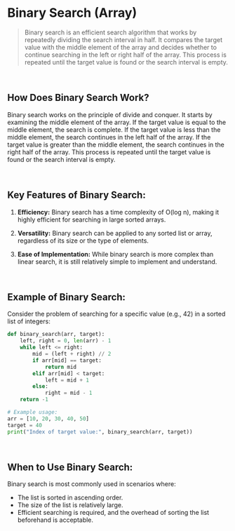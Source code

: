 # Binary Search (Array)

> Binary search is an efficient search algorithm that works by repeatedly dividing the search interval in half. It compares the target value with the middle element of the array and decides whether to continue searching in the left or right half of the array. This process is repeated until the target value is found or the search interval is empty.

<br/>


## How Does Binary Search Work?

Binary search works on the principle of divide and conquer. It starts by examining the middle element of the array. If the target value is equal to the middle element, the search is complete. If the target value is less than the middle element, the search continues in the left half of the array. If the target value is greater than the middle element, the search continues in the right half of the array. This process is repeated until the target value is found or the search interval is empty.

<br/>


## Key Features of Binary Search:

1. **Efficiency:** Binary search has a time complexity of O(log n), making it highly efficient for searching in large sorted arrays.

2. **Versatility:** Binary search can be applied to any sorted list or array, regardless of its size or the type of elements.

3. **Ease of Implementation:** While binary search is more complex than linear search, it is still relatively simple to implement and understand.

<br/>


## Example of Binary Search:

Consider the problem of searching for a specific value (e.g., 42) in a sorted list of integers:

```python
def binary_search(arr, target):
    left, right = 0, len(arr) - 1
    while left <= right:
        mid = (left + right) // 2
        if arr[mid] == target:
            return mid
        elif arr[mid] < target:
            left = mid + 1
        else:
            right = mid - 1
    return -1

# Example usage:
arr = [10, 20, 30, 40, 50]
target = 40
print("Index of target value:", binary_search(arr, target))
```
<br/>


## When to Use Binary Search:
Binary search is most commonly used in scenarios where:

* The list is sorted in ascending order.
* The size of the list is relatively large.
* Efficient searching is required, and the overhead of sorting the list beforehand is acceptable.
